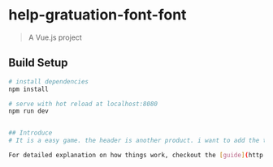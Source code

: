 # help-gratuation-font-font

> A Vue.js project

## Build Setup

``` bash
# install dependencies
npm install

# serve with hot reload at localhost:8080
npm run dev


## Introduce
# It is a easy game. the header is another product. i want to add the top record function.ok! i will go on.

For detailed explanation on how things work, checkout the [guide](http://vuejs-templates.github.io/webpack/) and [docs for vue-loader](http://vuejs.github.io/vue-loader).
